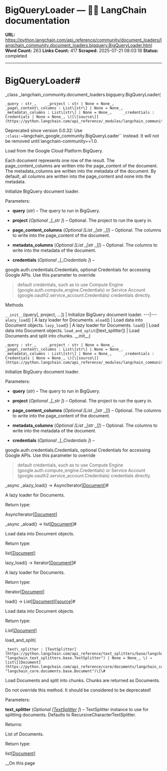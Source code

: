 # BigQueryLoader — 🦜🔗 LangChain  documentation

**URL:** https://python.langchain.com/api_reference/community/document_loaders/langchain_community.document_loaders.bigquery.BigQueryLoader.html
**Word Count:** 263
**Links Count:** 417
**Scraped:** 2025-07-21 08:03:18
**Status:** completed

---

# BigQueryLoader\#

_class _langchain\_community.document\_loaders.bigquery.BigQueryLoader\(

    _query : str_,     _project : str | None = None_,     _page\_content\_columns : List\[str\] | None = None_,     _metadata\_columns : List\[str\] | None = None_,     _credentials : Credentials | None = None_, \)[\[source\]](https://python.langchain.com/api_reference/_modules/langchain_community/document_loaders/bigquery.html#BigQueryLoader)\#     

Deprecated since version 0.0.32: Use `:class:`~langchain_google_community.BigQueryLoader`` instead. It will not be removed until langchain-community==1.0.

Load from the Google Cloud Platform BigQuery.

Each document represents one row of the result. The page\_content\_columns are written into the page\_content of the document. The metadata\_columns are written into the metadata of the document. By default, all columns are written into the page\_content and none into the metadata.

Initialize BigQuery document loader.

Parameters:     

  * **query** \(_str_\) – The query to run in BigQuery.

  * **project** \(_Optional_ _\[__str_ _\]_\) – Optional. The project to run the query in.

  * **page\_content\_columns** \(_Optional_ _\[__List_ _\[__str_ _\]__\]_\) – Optional. The columns to write into the page\_content of the document.

  * **metadata\_columns** \(_Optional_ _\[__List_ _\[__str_ _\]__\]_\) – Optional. The columns to write into the metadata of the document.

  * **credentials** \(_Optional_ _\[__Credentials_ _\]_\) – 

google.auth.credentials.Credentials, optional Credentials for accessing Google APIs. Use this parameter to override

> default credentials, such as to use Compute Engine \(google.auth.compute\_engine.Credentials\) or Service Account \(google.oauth2.service\_account.Credentials\) credentials directly.

Methods

`__init__`\(query\[, project, ...\]\) | Initialize BigQuery document loader.   ---|---   `alazy_load`\(\) | A lazy loader for Documents.   `aload`\(\) | Load data into Document objects.   `lazy_load`\(\) | A lazy loader for Documents.   `load`\(\) | Load data into Document objects.   `load_and_split`\(\[text\_splitter\]\) | Load Documents and split into chunks.      \_\_init\_\_\(

    _query : str_,     _project : str | None = None_,     _page\_content\_columns : List\[str\] | None = None_,     _metadata\_columns : List\[str\] | None = None_,     _credentials : Credentials | None = None_, \)[\[source\]](https://python.langchain.com/api_reference/_modules/langchain_community/document_loaders/bigquery.html#BigQueryLoader.__init__)\#     

Initialize BigQuery document loader.

Parameters:     

  * **query** \(_str_\) – The query to run in BigQuery.

  * **project** \(_Optional_ _\[__str_ _\]_\) – Optional. The project to run the query in.

  * **page\_content\_columns** \(_Optional_ _\[__List_ _\[__str_ _\]__\]_\) – Optional. The columns to write into the page\_content of the document.

  * **metadata\_columns** \(_Optional_ _\[__List_ _\[__str_ _\]__\]_\) – Optional. The columns to write into the metadata of the document.

  * **credentials** \(_Optional_ _\[__Credentials_ _\]_\) – 

google.auth.credentials.Credentials, optional Credentials for accessing Google APIs. Use this parameter to override

> default credentials, such as to use Compute Engine \(google.auth.compute\_engine.Credentials\) or Service Account \(google.oauth2.service\_account.Credentials\) credentials directly.

_async _alazy\_load\(\) → AsyncIterator\[[Document](https://python.langchain.com/api_reference/core/documents/langchain_core.documents.base.Document.html#langchain_core.documents.base.Document "langchain_core.documents.base.Document")\]\#     

A lazy loader for Documents.

Return type:     

AsyncIterator\[[Document](https://python.langchain.com/api_reference/core/documents/langchain_core.documents.base.Document.html#langchain_core.documents.base.Document "langchain_core.documents.base.Document")\]

_async _aload\(\) → list\[[Document](https://python.langchain.com/api_reference/core/documents/langchain_core.documents.base.Document.html#langchain_core.documents.base.Document "langchain_core.documents.base.Document")\]\#     

Load data into Document objects.

Return type:     

list\[[Document](https://python.langchain.com/api_reference/core/documents/langchain_core.documents.base.Document.html#langchain_core.documents.base.Document "langchain_core.documents.base.Document")\]

lazy\_load\(\) → Iterator\[[Document](https://python.langchain.com/api_reference/core/documents/langchain_core.documents.base.Document.html#langchain_core.documents.base.Document "langchain_core.documents.base.Document")\]\#     

A lazy loader for Documents.

Return type:     

Iterator\[[Document](https://python.langchain.com/api_reference/core/documents/langchain_core.documents.base.Document.html#langchain_core.documents.base.Document "langchain_core.documents.base.Document")\]

load\(\) → List\[[Document](https://python.langchain.com/api_reference/core/documents/langchain_core.documents.base.Document.html#langchain_core.documents.base.Document "langchain_core.documents.base.Document")\][\[source\]](https://python.langchain.com/api_reference/_modules/langchain_community/document_loaders/bigquery.html#BigQueryLoader.load)\#     

Load data into Document objects.

Return type:     

_List_\[[_Document_](https://python.langchain.com/api_reference/core/documents/langchain_core.documents.base.Document.html#langchain_core.documents.base.Document "langchain_core.documents.base.Document")\]

load\_and\_split\(

    _text\_splitter : [TextSplitter](https://python.langchain.com/api_reference/text_splitters/base/langchain_text_splitters.base.TextSplitter.html#langchain_text_splitters.base.TextSplitter "langchain_text_splitters.base.TextSplitter") | None = None_, \) → list\[[Document](https://python.langchain.com/api_reference/core/documents/langchain_core.documents.base.Document.html#langchain_core.documents.base.Document "langchain_core.documents.base.Document")\]\#     

Load Documents and split into chunks. Chunks are returned as Documents.

Do not override this method. It should be considered to be deprecated\!

Parameters:     

**text\_splitter** \(_Optional_ _\[_[_TextSplitter_](https://python.langchain.com/api_reference/text_splitters/base/langchain_text_splitters.base.TextSplitter.html#langchain_text_splitters.base.TextSplitter "langchain_text_splitters.base.TextSplitter") _\]_\) – TextSplitter instance to use for splitting documents. Defaults to RecursiveCharacterTextSplitter.

Returns:     

List of Documents.

Return type:     

list\[[Document](https://python.langchain.com/api_reference/core/documents/langchain_core.documents.base.Document.html#langchain_core.documents.base.Document "langchain_core.documents.base.Document")\]

__On this page
